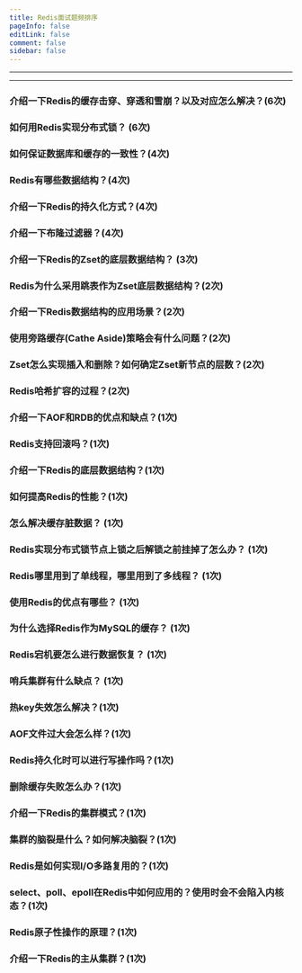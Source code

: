```yaml
---
title: Redis面试题频排序
pageInfo: false
editLink: false
comment: false
sidebar: false
---
```


------

------

### 介绍一下Redis的缓存击穿、穿透和雪崩？以及对应怎么解决？(6次)

### 如何用Redis实现分布式锁？ (6次)

### 如何保证数据库和缓存的一致性？(4次)

### Redis有哪些数据结构？(4次)

### 介绍一下Redis的持久化方式？(4次)

### 介绍一下布隆过滤器？(4次)

### 介绍一下Redis的Zset的底层数据结构？ (3次)

### Redis为什么采用跳表作为Zset底层数据结构？(2次)

### 介绍一下Redis数据结构的应用场景？(2次)


### 使用旁路缓存(Cathe Aside)策略会有什么问题？(2次)

### Zset怎么实现插入和删除？如何确定Zset新节点的层数？(2次)

### Redis哈希扩容的过程？(2次)

### 介绍一下AOF和RDB的优点和缺点？(1次)

### **Redis支持回滚吗？**(1次)

### 介绍一下Redis的底层数据结构？(1次)

### 如何提高Redis的性能？(1次)

### 怎么解决缓存脏数据？ (1次)

### Redis实现分布式锁节点上锁之后解锁之前挂掉了怎么办？  (1次)

### Redis哪里用到了单线程，哪里用到了多线程？ (1次)

### 使用Redis的优点有哪些？ (1次)

### 为什么选择Redis作为MySQL的缓存？ (1次)

### Redis宕机要怎么进行数据恢复？ (1次)


### 哨兵集群有什么缺点？ (1次)

### 热key失效怎么解决？(1次)


### AOF文件过大会怎么样？(1次)

### Redis持久化时可以进行写操作吗？(1次)

### 删除缓存失败怎么办？(1次)

### 介绍一下Redis的集群模式？(1次)

### 集群的脑裂是什么？如何解决脑裂？(1次)

### Redis是如何实现I/O多路复用的？(1次)

### select、poll、epoll在Redis中如何应用的？使用时会不会陷入内核态？(1次)

### Redis原子性操作的原理？(1次)

### 介绍一下Redis的主从集群？(1次)

